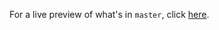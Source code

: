 For a live preview of what's in `master`, click [here](http://git.caharkness.com/php-mvc-emulation).
